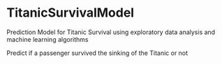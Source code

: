 # TitanicSurvivalModel
Prediction Model for Titanic Survival using exploratory data analysis and machine learning algorithms

Predict if a passenger survived the sinking of the Titanic or not
